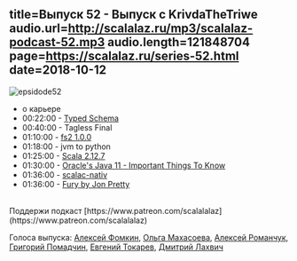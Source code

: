title=Выпуск 52 - Выпуск с KrivdaTheTriwe
audio.url=http://scalalaz.ru/mp3/scalalaz-podcast-52.mp3
audio.length=121848704
page=https://scalalaz.ru/series-52.html
date=2018-10-12
----

![epsidode52](img/episode52.jpg)

* о карьере
* 00:22:00 - [Typed Schema](https://github.com/TinkoffCreditSystems/typed-schema)
* 00:40:00 - Tagless Final
* 01:10:00 - [fs2 1.0.0](https://github.com/functional-streams-for-scala/fs2/releases/tag/v1.0.0)
* 01:18:00 - jvm to python
* 01:25:00 - [Scala 2.12.7](https://github.com/scala/scala/releases/tag/v2.12.7)
* 01:30:00 - [Oracle's Java 11 - Important Things To Know](https://blog.jetbrains.com/idea/2018/09/using-java-11-in-production-important-things-to-know/)
* 01:36:00 - [scalac-nativ](https://github.com/graalvm/graalvm-demos/tree/master/scala-days-2018/scalac-native)
* 01:36:00 - [Fury by Jon Pretty](https://fury.build/)


<br/>
Поддержи подкаст [https://www.patreon.com/scalalalaz](https://www.patreon.com/scalalalaz)
<br/>

Голоса выпуска:
[Алексей Фомкин](http://github.com/fomkin),
[Ольга Махасоева](https://twitter.com/oli_kitty),
[Алексей Романчук](http://github.com/13h3r),
[Григорий Помадчин](https://github.com/pomadchin),
[Евгений Токарев](https://twitter.com/strobegen),
[Дмитрий Лахвич](https://github.com/ReiReiRei)

